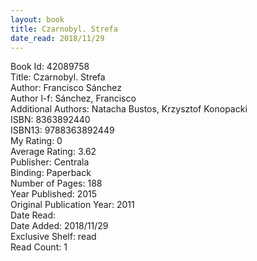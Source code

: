 ```yaml
---
layout: book
title: Czarnobyl. Strefa
date_read: 2018/11/29
---
```


Book Id: 42089758<br />
Title: Czarnobyl. Strefa<br />
Author: Francisco Sánchez<br />
Author l-f: Sánchez, Francisco<br />
Additional Authors: Natacha Bustos, Krzysztof Konopacki<br />
ISBN: 8363892440<br />
ISBN13: 9788363892449<br />
My Rating: 0<br />
Average Rating: 3.62<br />
Publisher: Centrala<br />
Binding: Paperback<br />
Number of Pages: 188<br />
Year Published: 2015<br />
Original Publication Year: 2011<br />
Date Read: <br />
Date Added: 2018/11/29<br />
Exclusive Shelf: read<br />
Read Count: 1<br />

